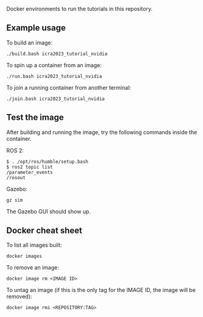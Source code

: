 Docker environments to run the tutorials in this repository.

## Example usage

To build an image:
```
./build.bash icra2023_tutorial_nvidia
```

To spin up a container from an image:
```
./run.bash icra2023_tutorial_nvidia
```

To join a running container from another terminal:
```
./join.bash icra2023_tutorial_nvidia
```

## Test the image

After building and running the image, try the following commands inside the container.

ROS 2:
```
$ . /opt/ros/humble/setup.bash 
$ ros2 topic list
/parameter_events
/rosout
```

Gazebo:
```
gz sim
```
The Gazebo GUI should show up.

## Docker cheat sheet

To list all images built:
```
docker images
```

To remove an image:
```
docker image rm <IMAGE ID>
```

To untag an image (if this is the only tag for the IMAGE ID, the image will be removed):
```
docker image rmi <REPOSITORY:TAG>
```
